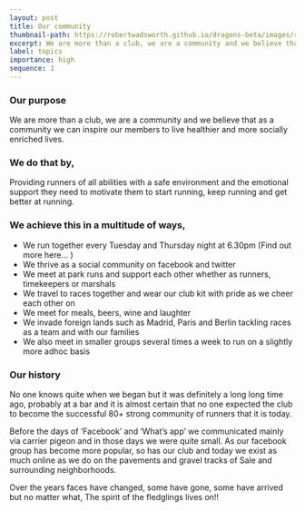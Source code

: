 ```yaml
---
layout: post
title: Our community
thumbnail-path: https://robertwadsworth.github.io/dragons-beta/images/runnerNine.jpg
excerpt: We are more than a club, we are a community and we believe that as a community we can inspire our members to live healthier and more socially enriched lives.
label: topics
importance: high
sequence: 1
---
```


### Our purpose

We are more than a club, we are a community and we believe that as a community we can inspire our members to live healthier and more socially enriched lives.

### We do that by,

Providing runners of all abilities with a safe environment and the emotional support they need to motivate them to start running, keep running and get better at running.

### We achieve this in a multitude of ways, 

- We run together every Tuesday and Thursday night at 6.30pm (Find out more here… <run with us>)
- We thrive as a social community on facebook and twitter
- We meet at park runs and support each other whether as runners, timekeepers or marshals 
- We travel to races together and wear our club kit with pride as we cheer each other on
- We meet for meals, beers, wine and laughter
- We invade foreign lands such as Madrid, Paris and Berlin tackling races as a team and with our families
- We also meet in smaller groups several times a week to run on a slightly more adhoc basis

### Our history

No one knows quite when we began but it was definitely a long long time ago, probably at a bar and it is almost certain that no one expected the club to become the successful 80+ strong community of runners that it is today.

Before the days of ‘Facebook’ and ‘What’s app’ we communicated mainly via carrier pigeon and in those days we were quite small. As our facebook group has become more popular, so has our club and today we exist as much online as we do on the pavements and gravel tracks of Sale and surrounding neighborhoods. 

Over the years faces have changed, some have gone, some have arrived but no matter what, The spirit of the fledglings lives on!!
